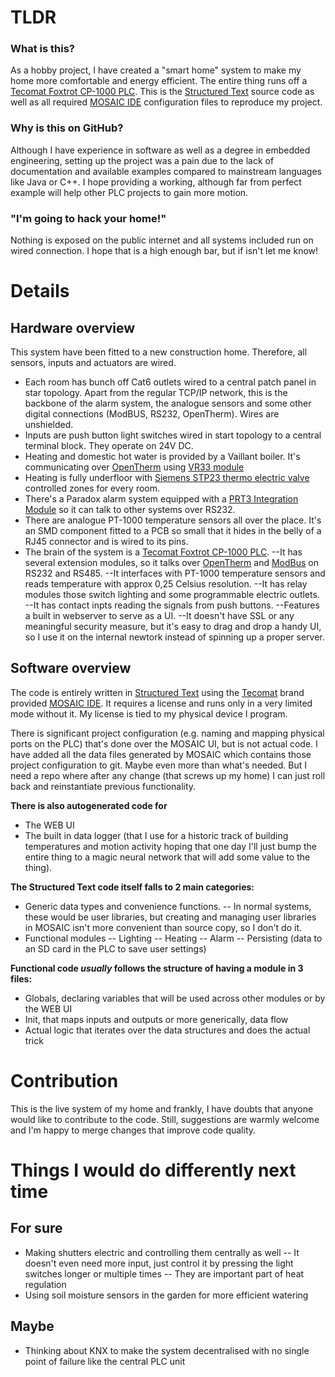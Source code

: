 # TLDR

### What is this?
As a hobby project, I have created a "smart home" system to make my home more comfortable and energy efficient. The entire thing runs off a [Tecomat Foxtrot CP-1000 PLC](https://www.tecomat.com/Products/cz/plc-tecomat-foxtrot/foxtrot-zakladni-moduly-a-prislusenstvi/123-cp-1000/).
This is the [Structured Text](https://en.wikipedia.org/wiki/IEC_61131-3) source code as well as all required [MOSAIC IDE](https://www.tecomat.com/download/software-and-firmware/mosaic/) configuration files to reproduce my project.

### Why is this on GitHub?
Although I have experience in software as well as a degree in embedded engineering, setting up the project was a pain due to the lack of documentation and available examples compared to mainstream languages like Java or C++.
I hope providing a working, although far from perfect example will help other PLC projects to gain more motion.

### "I'm going to hack your home!"
Nothing is exposed on the public internet and all systems included run on wired connection. I hope that is a high enough bar, but if isn't let me know!


# Details
## Hardware overview
This system have been fitted to a new construction home. Therefore, all sensors, inputs and actuators are wired. 
 - Each room has bunch off Cat6 outlets wired to a central patch panel in star topology. Apart from the regular TCP/IP network, this is the backbone of the alarm system, the analogue sensors and some other digital connections (ModBUS, RS232, OpenTherm). Wires are unshielded.
 - Inputs are push button light switches wired in start topology to a central terminal block. They operate on 24V DC.
 - Heating and domestic hot water is provided by a Vaillant boiler. It's communicating over [OpenTherm](https://www.opentherm.eu/opentherm-protocol/what-is-opentherm/#communication-standard) using [VR33 module](https://www.vaillant.be/regelingen/0020296182-00-1728112.pdf)
 - Heating is fully underfloor with [Siemens STP23 thermo electric valve](https://www.downloads.siemens.com/download-center/Download.aspx?pos=download&fct=getasset&id1=A6V10371999) controlled zones for every room.
 - There's a Paradox alarm system equipped with a [PRT3 Integration Module](https://www.paradox.com/Products/default.asp?CATID=7&SUBCATID=75&PRD=234) so it can talk to other systems over RS232.
 - There are analogue PT-1000 temperature sensors all over the place. It's an SMD component fitted to a PCB so small that it hides in the belly of a RJ45 connector and is wired to its pins.
 - The brain of the system is a [Tecomat Foxtrot CP-1000 PLC](https://www.tecomat.com/Products/cz/plc-tecomat-foxtrot/foxtrot-zakladni-moduly-a-prislusenstvi/123-cp-1000/).
 --It has several extension modules, so it talks over [OpenTherm](https://www.opentherm.eu/opentherm-protocol/what-is-opentherm/#communication-standard) and [ModBus](https://modbus.org/specs.php) on RS232 and RS485.
 --It interfaces with PT-1000 temperature sensors and reads temperature with approx 0,25 Celsius resolution.
 --It has relay modules those switch lighting and some programmable electric outlets.
 --It has contact inpts reading the signals from push buttons.
 --Features a built in webserver to serve as a UI.
 --It doesn't have SSL or any meaningful security measure, but it's easy to drag and drop a handy UI, so I use it on the internal newtork instead of spinning up a proper server.

## Software overview
The code is entirely written in  [Structured Text](https://en.wikipedia.org/wiki/IEC_61131-3) using the [Tecomat](https://www.tecomat.com/) brand provided [MOSAIC IDE](https://www.tecomat.com/download/software-and-firmware/mosaic/). It requires a license and runs only in a very limited mode without it. My license is tied to my physical device I program.

There is significant project configuration (e.g. naming and mapping physical ports on the PLC) that's done over the MOSAIC UI, but is not actual code. I have added all the data files generated by MOSAIC which contains those project configuration to git. Maybe even more than what's needed. But I need a repo where after any change (that screws up my home) I can just roll back and reinstantiate previous functionality.

**There is also autogenerated code for**

- The WEB UI
- The built in data logger (that I use for a historic track of building temperatures and motion activity hoping that one day I'll just bump the entire thing to a magic neural network that will add some value to the thing).

**The Structured Text code itself falls to 2 main categories:**

 - Generic data types and convenience functions.
 -- In normal systems, these would be user libraries, but creating and managing user libraries in MOSAIC isn't more convenient than source copy, so I don't do it.
 - Functional modules
 -- Lighting
 -- Heating
 -- Alarm
 -- Persisting (data to an SD card in the PLC to save user settings)

**Functional code *usually* follows the structure of having a module in 3 files:**

 - Globals, declaring variables that will be used across other modules or by the WEB UI
 - Init, that maps inputs and outputs or more generically, data flow
 - Actual logic that iterates over the data structures and does the actual trick

# Contribution
This is the live system of my home and frankly, I have doubts that anyone would like to contribute to the code.
Still, suggestions are warmly welcome and I'm happy to merge changes that improve code quality.

# Things I would do differently next time

## For sure
 - Making shutters electric and controlling them centrally as well
 -- It doesn't even need more input, just control it by pressing the light switches longer or multiple times
 -- They are important part of heat regulation
 - Using soil moisture sensors in the garden for more efficient watering

## Maybe
 - Thinking about KNX to make the system decentralised with no single point of failure like the central PLC unit